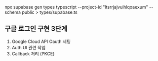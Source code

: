 <!--
    # 필요한 패키지 미리 설치
    ( version issue에 대응하여 특정 버전으로 설치하기 )
 -->
<!--
yarn add react-spinners@^0.13.8
yarn add react-icons@^5.0.1
yarn add @supabase/supabase-js@^2.42.0
yarn add @supabase/ssr@^0.1.0
yarn add @supabase/auth-ui-react@^0.4.7
yarn add @supabase/auth-ui-shared@^0.1.8
yarn add cookies-next@^4.1.1
-->

<!-- mac 에서는 이걸로 터미널에서 api 호출 해 볼 수 있음, 난 안되더라....
curl 'https://ltsrrjajvuihlqoaexum.supabase.co/rest/v1/todos_no_rls?select=*' \
-H "apikey: eyJhbGciOiJIUzI1NiIsInR5cCI6IkpXVCJ9.eyJpc3MiOiJzdXBhYmFzZSIsInJlZiI6Imx0c3JyamFqdnVpaGxxb2FleHVtIiwicm9sZSI6ImFub24iLCJpYXQiOjE3NTg1MjE0NjAsImV4cCI6MjA3NDA5NzQ2MH0.JjHlGUfO4TKh2CHasZ72HDbIToYbvi9beIiGgUKtwLY"
-->

npx supabase gen types typescript --project-id "ltsrrjajvuihlqoaexum" --schema public > types/supabase.ts

## 구글 로그인 구현 3단계

1. Google Cloud API Oauth 세팅
2. Auth UI 관련 작업
3. Callback 처리 (PKCE)
